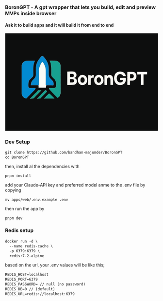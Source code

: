 ### BoronGPT - A gpt wrapper that lets you build, edit and preview MVPs inside browser

#### Ask it to build apps and it will build it from end to end

![logo](/assets/boron.svg)

### Dev Setup
```
git clone https://github.com/bandhan-majumder/BoronGPT
cd BoronGPT
```
then, install al the dependencies with 
```
pnpm install
```
add your Claude-API key and preferred model anme to the .env file by copying
```
mv apps/web/.env.example .env
```
then run the app by
```
pnpm dev
```

### Redis setup
```
docker run -d \
  --name redis-cache \
  -p 6379:6379 \
  redis:7.2-alpine
```
based on the url,
your .env values will be like this;
```
REDIS_HOST=localhost
REDIS_PORT=6379
REDIS_PASSWORD= // null (no password)
REDIS_DB=0 // (default)
REDIS_URL=redis://localhost:6379
```
